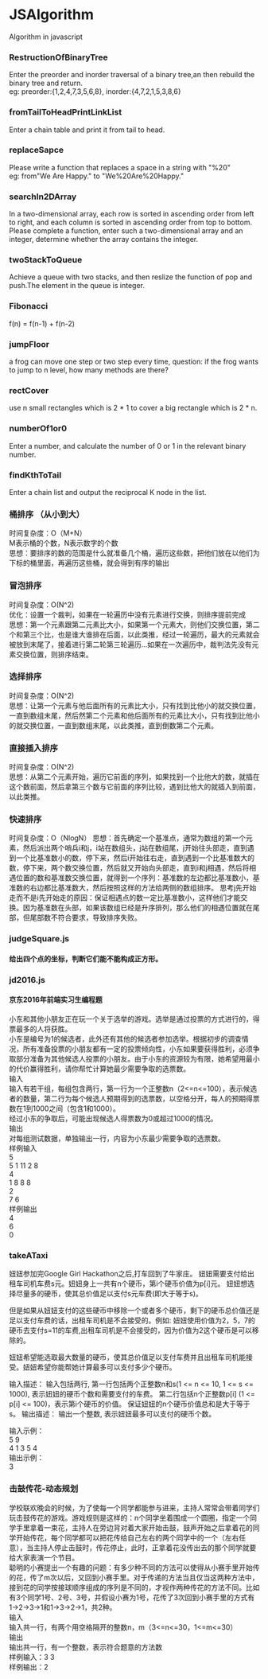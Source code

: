 # JSAlgorithm
Algorithm in javascript

### RestructionOfBinaryTree
Enter the preorder and inorder traversal of a binary tree,an then rebuild the binary tree and return.<br/>
eg:
preorder:{1,2,4,7,3,5,6,8},
inorder:{4,7,2,1,5,3,8,6}

### fromTailToHeadPrintLinkList
Enter a chain table and print it from tail to head.

### replaceSapce
Please write a function that replaces a space in a string with "%20"<br/>eg:
from"We Are Happy." to "We%20Are%20Happy."

### searchIn2DArray
In a two-dimensional array, each row is sorted in ascending order from left to right, and each column is sorted in 
ascending order from top to bottom.<br/>
Please complete a function, enter such a two-dimensional array and an integer, determine whether the array contains the integer.

### twoStackToQueue
Achieve a queue with two stacks, and then reslize the function of pop and push.The element in the queue is integer.

### Fibonacci
f(n) = f(n-1) + f(n-2)

### jumpFloor
a frog can move one step or two step every time, question: if the frog wants to jump to n level, how many methods are there?

### rectCover
use n small rectangles which is 2 * 1 to cover a big rectangle which is 2 * n.

### numberOf1or0
Enter a number, and calculate the number of 0 or 1 in the relevant binary number.

### findKthToTail
Enter a chain list and output the reciprocal K node in the list.

### 桶排序 （从小到大）
时间复杂度：O（M+N）<br/>
M表示桶的个数，N表示数字的个数 <br/>
思想：要排序的数的范围是什么就准备几个桶，遍历这些数，把他们放在以他们为下标的桶里面，再遍历这些桶，就会得到有序的输出 <br/>

### 冒泡排序
时间复杂度：O(N^2) <br/>
优化：设置一个裁判，如果在一轮遍历中没有元素进行交换，则排序提前完成 <br/>
思想：第一个元素跟第二元素比大小，如果第一个元素大，则他们交换位置，第二个和第三个比，也是谁大谁排在后面，以此类推，经过一轮遍历，最大的元素就会被放到末尾了，接着进行第二轮第三轮遍历...如果在一次遍历中，裁判法先没有元素交换位置，则排序结束。

### 选择排序
时间复杂度：O(N^2) <br/>
思想：让第一个元素与他后面所有的元素比大小，只有找到比他小的就交换位置，一直到数组末尾，然后然第二个元素和他后面所有的元素比大小，只有找到比他小的就交换位置，一直到数组末尾，以此类推，直到倒数第二个元素。

### 直接插入排序
时间复杂度：O(N^2)<br/>
思想：从第二个元素开始，遍历它前面的序列，如果找到一个比他大的数，就插在这个数前面，然后拿第三个数与它前面的序列比较，遇到比他大的就插入到前面，以此类推。

### 快速排序
时间复杂度：O（NlogN）
思想：首先确定一个基准点，通常为数组的第一个元素，然后派出两个哨兵i和j，i站在数组头，j站在数组尾，j开始往头部走，直到遇到一个比基准数小的数，停下来，然后i开始往右走，直到遇到一个比基准数大的数，停下来，两个数交换位置，然后就又开始向头部走，直到i和j相遇，然后将相遇位置的数和基准数交换位置，就得到一个序列：基准数的左边都比基准数小，基准数的右边都比基准数大，然后按照这样的方法给两侧的数组排序。
思考j先开始走而不是i先开始走的原因：保证相遇点的数一定比基准数小，这样他们才能交换。因为基准数在头部，如果该数组已经是升序排列，那么他们的相遇位置就在尾部，但尾部数不符合要求，导致排序失败。

### judgeSquare.js
#### 给出四个点的坐标，判断它们能不能构成正方形。

### jd2016.js
#### 京东2016年前端实习生编程题
小东和其他小朋友正在玩一个关于选举的游戏。选举是通过投票的方式进行的，得票最多的人将获胜。<br/>
小东是编号为1的候选者，此外还有其他的候选者参加选举。根据初步的调查情况，所有准备投票的小朋友都有一定的投票倾向性，小东如果要获得胜利，必须争取部分准备为其他候选人投票的小朋友。由于小东的资源较为有限，她希望用最小的代价赢得胜利，请你帮忙计算她最少需要争取的选票数。<br/>
输入<br/>
输入有若干组，每组包含两行，第一行为一个正整数n（2<=n<=100），表示候选者的数量，第二行为每个候选人预期得到的选票数，以空格分开，每人的预期得票数在1到1000之间（包含1和1000）。<br/>
经过小东的争取后，可能出现候选人得票数为0或超过1000的情况。<br/>
输出<br/>
对每组测试数据，单独输出一行，内容为小东最少需要争取的选票数。<br/>
样例输入<br/>
5<br/>
5 1 11 2 8<br/>
4<br/>
1 8 8 8<br/>
2<br/>
7 6<br/>
样例输出<br/>
4<br/>
6<br/>
0<br/>

### takeATaxi
 妞妞参加完Google Girl Hackathon之后,打车回到了牛家庄。
妞妞需要支付给出租车司机车费s元。妞妞身上一共有n个硬币，第i个硬币价值为p[i]元。
妞妞想选择尽量多的硬币，使其总价值足以支付s元车费(即大于等于s)。</br>

但是如果从妞妞支付的这些硬币中移除一个或者多个硬币，剩下的硬币总价值还是足以支付车费的话，出租车司机是不会接受的。例如: 妞妞使用价值为2，5，7的硬币去支付s=11的车费,出租车司机是不会接受的，因为价值为2这个硬币是可以移除的。<br>

妞妞希望能选取最大数量的硬币，使其总价值足以支付车费并且出租车司机能接受。妞妞希望你能帮她计算最多可以支付多少个硬币。 

输入描述：
输入包括两行, 第一行包括两个正整数n和s(1 <= n <= 10, 1 <= s <= 1000), 表示妞妞的硬币个数和需要支付的车费。
第二行包括n个正整数p[i] (1 <= p[i] <= 100)，表示第i个硬币的价值。
保证妞妞的n个硬币价值总和是大于等于s。
输出描述：
输出一个整数, 表示妞妞最多可以支付的硬币个数。

输入示例：<br>
5 9 <br>
4 1 3 5 4 <br>
输出示例：<br>
3

### 击鼓传花-动态规划
学校联欢晚会的时候，为了使每一个同学都能参与进来，主持人常常会带着同学们玩击鼓传花的游戏。游戏规则是这样的：n个同学坐着围成一个圆圈，指定一个同学手里拿着一束花，主持人在旁边背对着大家开始击鼓，鼓声开始之后拿着花的同学开始传花，每个同学都可以把花传给自己左右的两个同学中的一个（左右任意），当主持人停止击鼓时，传花停止，此时，正拿着花没传出去的那个同学就要给大家表演一个节目。<br>
 聪明的小赛提出一个有趣的问题：有多少种不同的方法可以使得从小赛手里开始传的花，传了m次以后，又回到小赛手里。对于传递的方法当且仅当这两种方法中，接到花的同学按接球顺序组成的序列是不同的，才视作两种传花的方法不同。比如有3个同学1号、2号、3号，并假设小赛为1号，花传了3次回到小赛手里的方式有1->2->3->1和1->3->2->1，共2种。<br>
输入<br>
输入共一行，有两个用空格隔开的整数n，m（3<=n<=30，1<=m<=30）<br>
输出<br>
输出共一行，有一个整数，表示符合题意的方法数<br>
样例输入：3 3<br>
样例输出：2


